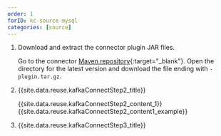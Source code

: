 ```yaml
---
order: 1
forID: kc-source-mysql
categories: [source]
---
```


1. Download and extract the connector plugin JAR files.

    Go to the connector [Maven repository](https://repo1.maven.org/maven2/io/debezium/debezium-connector-mysql){:target="_blank"}. Open the directory for the latest version and download the file ending with `-plugin.tar.gz`.


2. {{site.data.reuse.kafkaConnectStep2_title}}

    {{site.data.reuse.kafkaConnectStep2_content_1}}
    {{site.data.reuse.kafkaConnectStep2_content1_example}}

3. {{site.data.reuse.kafkaConnectStep3_title}}